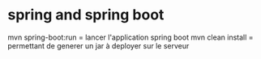 # spring and spring boot

mvn spring-boot:run = lancer l'application spring boot
mvn clean install =  permettant de generer un jar à deployer sur le serveur

